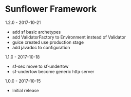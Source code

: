 Sunflower Framework
======================================
1.2.0 - 2017-10-21
  
  - add sf basic archetypes
  - add ValidatorFactory to Environment instead of Validator
  - guice created use production stage
  - add javadoc to configuration
  
1.1.0 - 2017-10-18

  - sf-sec move to sf-undertow
  - sf-undertow become generic http server

1.0.0 - 2017-10-15

 - Initial release
